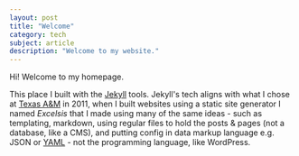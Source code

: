 ```yaml
---
layout: post
title: "Welcome"
category: tech
subject: article
description: "Welcome to my website."
---
```


Hi! Welcome to my homepage.

This place I built with the [Jekyll]({{site.baseurl}}tech/jekyll.html)
tools. Jekyll's tech aligns with what I chose at
[Texas A&M]({{site.baseurl}}clients/tamu.html)
in 2011, when I built websites using a static site generator I named _Excelsis_
that I made using many of the same ideas - such as templating, markdown,
using regular files to hold the posts & pages
(not a database, like a CMS), and
putting config in data markup language
e.g. JSON or [YAML]({{site.baseurl}}tech/yaml.html) - not the programming
language, like WordPress.
